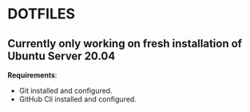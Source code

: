 # DOTFILES

## Currently only working on fresh installation of Ubuntu Server 20.04

**Requirements**:

- Git installed and configured.
- GitHub Cli installed and configured.
